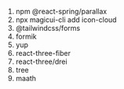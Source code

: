 1. npm @react-spring/parallax
2. npx magicui-cli add icon-cloud
3. @tailwindcss/forms
4. formik
5. yup
6. react-three-fiber
7. react-three/drei
8. tree
9. maath
